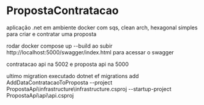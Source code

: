 # PropostaContratacao
aplicação .net em ambiente docker com sqs, clean arch, hexagonal simples para criar e contratar uma proposta

rodar docker compose up --build 
ao subir http://localhost:5000/swagger/index.html
para acessar o swagger 

contratacao api na 5002
e proposta api na 5000

ultimo migration executado dotnet ef migrations add AddDataContratacaoToProposta --project PropostaApi\infrastructure\infrastructure.csproj --startup-project PropostaApi\api\api.csproj